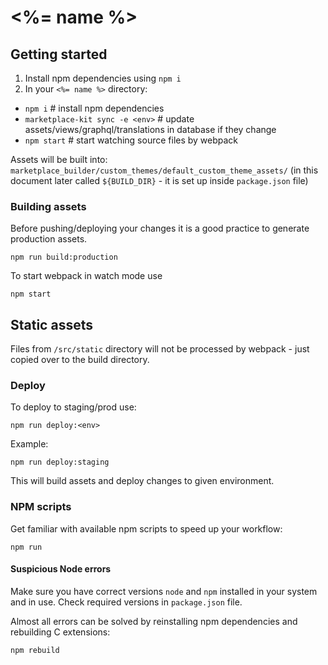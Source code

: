 # <%= name %>

## Getting started

1.  Install npm dependencies using `npm i`
2.  In your `<%= name %>` directory:

* `npm i` # install npm dependencies
* `marketplace-kit sync -e <env>` # update assets/views/graphql/translations in database if they change
* `npm start` # start watching source files by webpack

Assets will be built into: `marketplace_builder/custom_themes/default_custom_theme_assets/` (in this document later
called `${BUILD_DIR}` - it is set up inside `package.json` file)

### Building assets

Before pushing/deploying your changes it is a good practice to generate production assets.

    npm run build:production

To start webpack in watch mode use

    npm start

## Static assets

Files from `/src/static` directory will not be processed by webpack - just copied over to the build directory.

### Deploy

To deploy to staging/prod use:

    npm run deploy:<env>

Example:

    npm run deploy:staging

This will build assets and deploy changes to given environment.

### NPM scripts

Get familiar with available npm scripts to speed up your workflow:

    npm run

#### Suspicious Node errors

Make sure you have correct versions `node` and `npm` installed in your system and in use. Check required versions in
`package.json` file.

Almost all errors can be solved by reinstalling npm dependencies and rebuilding C extensions:

    npm rebuild
